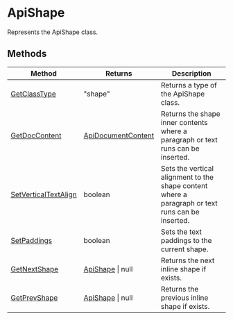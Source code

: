 # ApiShape

Represents the ApiShape class.


## Methods

| Method | Returns | Description |
| ------ | ------- | ----------- |
| [GetClassType](./Methods/GetClassType.md) | "shape" | Returns a type of the ApiShape class. |
| [GetDocContent](./Methods/GetDocContent.md) | [ApiDocumentContent](../ApiDocumentContent/ApiDocumentContent.md) | Returns the shape inner contents where a paragraph or text runs can be inserted. |
| [SetVerticalTextAlign](./Methods/SetVerticalTextAlign.md) | boolean | Sets the vertical alignment to the shape content where a paragraph or text runs can be inserted. |
| [SetPaddings](./Methods/SetPaddings.md) | boolean | Sets the text paddings to the current shape. |
| [GetNextShape](./Methods/GetNextShape.md) | [ApiShape](../ApiShape/ApiShape.md) \| null | Returns the next inline shape if exists. |
| [GetPrevShape](./Methods/GetPrevShape.md) | [ApiShape](../ApiShape/ApiShape.md) \| null | Returns the previous inline shape if exists. |
